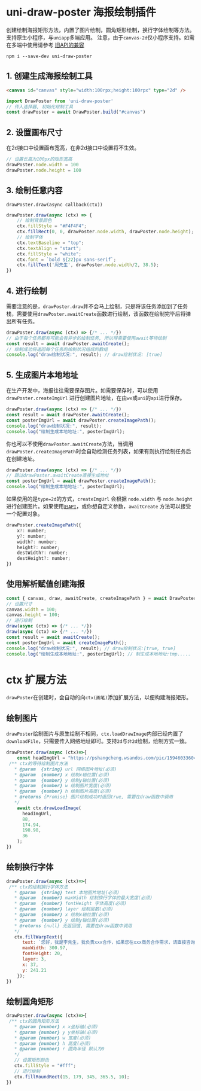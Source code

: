 # uni-draw-poster 海报绘制插件

创建绘制海报矩形方法，内置了图片绘制，圆角矩形绘制，换行字体绘制等方法。支持原生小程序，与`uniapp`多端应用。
注意，由于`canvas-2d`仅小程序支持。如需在多端中使用请参考 [旧API的兼容](https://github.com/TuiMao233/uni-draw-poster/blob/master/docs/old-canvas-api.md)

~~~
npm i --save-dev uni-draw-poster
~~~

## 1. 创建生成海报绘制工具

~~~html
<canvas id="canvas" style="width:100rpx;height:100rpx" type="2d" />
~~~

~~~js
import DrawPoster from 'uni-draw-poster'
// 传入选择器, 初始化绘制工具
const drawPoster = await DrawPoster.build("#canvas")
~~~

## 2. 设置画布尺寸
在2d接口中设置画布宽高，在非2d接口中设置将不生效。
~~~js
// 设置长高为100px的矩形宽高
drawPoster.node.width = 100
drawPoster.node.height = 100
~~~

## 3. 绘制任意内容

`drawPoster.draw(async callback(ctx))`

~~~js
drawPoster.draw(async (ctx) => {
    // 绘制背景颜色
    ctx.fillStyle = "#F4F4F4";
    ctx.fillRect(0, 0, drawPoster.node.width, drawPoster.node.height);
    // 绘制字体
    ctx.textBaseline = "top";
    ctx.textAlign = "start";
    ctx.fillStyle = "white";
    ctx.font = `bold ${22}px sans-serif`;
    ctx.fillText('周先生', drawPoster.node.width/2, 38.5);
})
~~~

## 4. 进行绘制

需要注意的是，`drawPoster.draw`并不会马上绘制，只是将该任务添加到了任务栈，需要使用`drawPoster.awaitCreate`函数进行绘制，该函数在绘制完毕后将弹出所有任务。

~~~js
drawPoster.draw(async (ctx) => {/* ... */})
// 由于每个任务都有可能会有异步的绘制任务, 所以得需要使用await等待绘制
const result = await drawPoster.awaitCreate();
// 绘制成功将返回每个任务的绘制状况组成的数组
console.log("draw绘制状况:", result); // draw绘制状况: [true]
~~~

[^为什么这么做]: 当全部同步绘制时，将会出现绘制时间保持不一致的情况。这样就会导致一个问题，绘制图层覆盖导致显示未达到预期效果，之所以设计为异步等待，也是为了绘制图层能保持一致顺序。

## 5. 生成图片本地地址

在生产开发中，海报往往需要保存图片。如需要保存时，可以使用`drawPoster.createImgUrl` 进行创建图片地址，在由`wx`或`uni`的`api`进行保存。
~~~js
drawPoster.draw(async (ctx) => {/* ... */})
const result = await drawPoster.awaitCreate();
const posterImgUrl = await drawPoster.createImagePath();
console.log("draw绘制状况:", result);
console.log("绘制生成本地地址:", posterImgUrl);
~~~
你也可以不使用`drawPoster.awaitCreate`方法，当调用`drawPoster.createImagePath`时会自动检测任务列表，如果有则执行绘制任务后在创建地址。

~~~js
drawPoster.draw(async (ctx) => {/* ... */})
// 跳过drawPoster.awaitCreate直接生成地址
const posterImgUrl = await drawPoster.createImagePath();
console.log("绘制生成本地地址:", posterImgUrl);
~~~



如果使用的是`type=2d`的方式，`createImgUrl` 会根据 `node.width` 与 `node.height` 进行创建图片。如果使用[`旧API`](https://github.com/TuiMao233/uni-draw-poster/blob/master/docs/old-canvas-api.md)，或你想自定义参数，`awaitCreate` 方法可以接受一个配置对象。

~~~js
drawPoster.createImagePath({
	x?: number;
	y?: number;
	width?: number;
	height?: number;
	destWidth?: number;
	destHeight?: number;
})
~~~

## 使用解析赋值创建海报

~~~js
const { canvas, draw, awaitCreate, createImagePath } = await DrawPoster.build("#canvas");
// 设置尺寸
canvas.width = 100;
canvas.height = 100;
// 进行绘制
draw(async (ctx) => {/* ... */})
draw(async (ctx) => {/* ... */})
const result = await awaitCreate();
const posterImgUrl = await createImagePath();
console.log("draw绘制状况:", result); // draw绘制状况:[true, true]
console.log("绘制生成本地地址:", posterImgUrl); // 制生成本地地址:tmp.....
~~~

# ctx 扩展方法

`drawPoster`在创建时，会自动的向`ctx(画笔)`添加扩展方法，以便构建海报矩形。

## 绘制图片

`drawPoster`绘制图片与原生绘制不相同，`ctx.loadDrawImage`内部已经内置了`downloadFile`，只需要传入网络地址即可。支持`2d`与`非2d`绘制，绘制方式一致。

~~~js
drawPoster.draw(async (ctx)=>{
    const headImgUrl = "https://pshangcheng.wsandos.com/pic/15946033604872"
 /** ctx的等待绘制图片方法
   * @param  {string} url 网络图片地址(必须)
   * @param  {number} x 绘制x轴位置(必须)
   * @param  {number} y 绘制y轴位置(必须)
   * @param  {number} w 绘制图片宽度(必须)
   * @param  {number} h 绘制图片高度(必须)
   * @returns {Promise} 图片绘制成功时返回true, 需要在draw函数中调用
   */
    await ctx.drawLoadImage(
      headImgUrl,
      88,
      174.94,
      198.98, 
      36
    );
})
~~~
[^注意]:需要添加域名才能绘制成功！

## 绘制换行字体

~~~js
drawPoster.draw(async (ctx)=>{
 /** ctx的绘制换行字体方法
   * @param  {string} text 本地图片地址(必须)
   * @param  {number} maxWidth 绘制换行字体的最大宽度(必须)
   * @param  {number} fontHeight 字体高度(必须)
   * @param  {number} layer 绘制层数(必须)
   * @param  {number} x 绘制x轴位置(必须)
   * @param  {number} y 绘制y轴位置(必须)
   * @returns {null} 无返回值, 需要在draw函数中调用
   */
   ctx.fillWarpText({
      text: `您好，我是李先生，我负责xxx合作，如果您在xxx商务合作需求，请直接咨询我。`,
      maxWidth: 300.97,
      fontHeight: 20,
      layer: 3,
      x: 37,
      y: 241.21
    });
})
~~~

## 绘制圆角矩形

~~~js
drawPoster.draw(async (ctx)=>{
 /** ctx的圆角矩形方法
   * @param {number} x x坐标轴(必须)
   * @param {number} y y坐标轴(必须)
   * @param {number} w 宽度(必须)
   * @param {number} h 高度(必须)
   * @param {number} r 圆角半径 默认为0
   */
   // 设置矩形颜色
   ctx.fillStyle = "#fff";
   // 进行绘制
   ctx.fillRoundRect(15, 179, 345, 365.5, 10);
})
~~~
